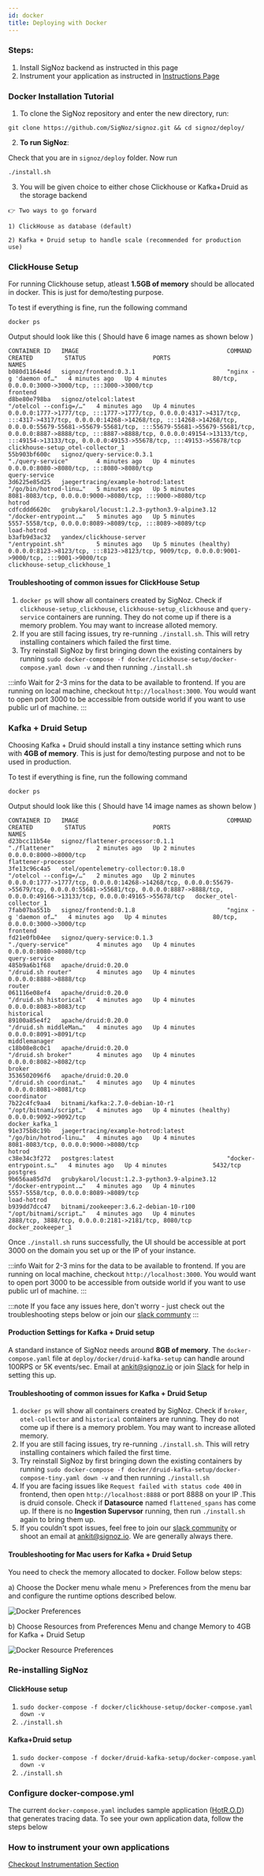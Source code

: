 ```yaml
---
id: docker
title: Deploying with Docker
---
```


### Steps:

1. Install SigNoz backend as instructed in this page
2. Instrument your application as instructed in [Instructions Page](/docs/instrumentation/overview)

### Docker Installation Tutorial

1. To clone the SigNoz repository and enter the new directory, run:

```console
git clone https://github.com/SigNoz/signoz.git && cd signoz/deploy/
```

2. **To run SigNoz**:

Check that you are in `signoz/deploy` folder. Now run

```
./install.sh
```

3. You will be given choice to either chose Clickhouse or Kafka+Druid as the storage backend

```
👉 Two ways to go forward

1) ClickHouse as database (default)

2) Kafka + Druid setup to handle scale (recommended for production use)
```

### ClickHouse Setup

For running Clickhouse setup, atleast **1.5GB of memory** should be allocated in docker. This is just for demo/testing purpose.

To test if everything is fine, run the following command

```
docker ps
```

Output should look like this ( Should have 6 image names as shown below )

```
CONTAINER ID   IMAGE                                          COMMAND                  CREATED         STATUS                   PORTS                                                                                                                                                                                                                                                                                                                                                 NAMES
b080d1164e4d   signoz/frontend:0.3.1                          "nginx -g 'daemon of…"   4 minutes ago   Up 4 minutes             80/tcp, 0.0.0.0:3000->3000/tcp, :::3000->3000/tcp                                                                                                                                                                                                                                                                                                     frontend
d8be80e798ba   signoz/otelcol:latest                          "/otelcol --config=/…"   4 minutes ago   Up 4 minutes             0.0.0.0:1777->1777/tcp, :::1777->1777/tcp, 0.0.0.0:4317->4317/tcp, :::4317->4317/tcp, 0.0.0.0:14268->14268/tcp, :::14268->14268/tcp, 0.0.0.0:55679-55681->55679-55681/tcp, :::55679-55681->55679-55681/tcp, 0.0.0.0:8887->8888/tcp, :::8887->8888/tcp, 0.0.0.0:49154->13133/tcp, :::49154->13133/tcp, 0.0.0.0:49153->55678/tcp, :::49153->55678/tcp   clickhouse-setup_otel-collector_1
55b903bf600c   signoz/query-service:0.3.1                     "./query-service"        4 minutes ago   Up 4 minutes             0.0.0.0:8080->8080/tcp, :::8080->8080/tcp                                                                                                                                                                                                                                                                                                             query-service
3d6225e85d25   jaegertracing/example-hotrod:latest            "/go/bin/hotrod-linu…"   5 minutes ago   Up 5 minutes             8081-8083/tcp, 0.0.0.0:9000->8080/tcp, :::9000->8080/tcp                                                                                                                                                                                                                                                                                              hotrod
cdfcddd6620c   grubykarol/locust:1.2.3-python3.9-alpine3.12   "/docker-entrypoint.…"   5 minutes ago   Up 5 minutes             5557-5558/tcp, 0.0.0.0:8089->8089/tcp, :::8089->8089/tcp                                                                                                                                                                                                                                                                                              load-hotrod
b3afb9d3ac32   yandex/clickhouse-server                       "/entrypoint.sh"         5 minutes ago   Up 5 minutes (healthy)   0.0.0.0:8123->8123/tcp, :::8123->8123/tcp, 9009/tcp, 0.0.0.0:9001->9000/tcp, :::9001->9000/tcp                                                                                                                                                                                                                                                        clickhouse-setup_clickhouse_1
```

#### Troubleshooting of common issues for ClickHouse Setup

1. `docker ps` will show all containers created by SigNoz. Check if `clickhouse-setup_clickhouse`, `clickhouse-setup_clickhouse` and `query-service` containers are running. They do not come up if there is a memory problem. You may want to increase alloted memory.
2. If you are still facing issues, try re-running `./install.sh`. This will retry installing containers which failed the first time.
3. Try reinstall SigNoz by first bringing down the existing containers by running
   `sudo docker-compose -f docker/clickhouse-setup/docker-compose.yaml down -v` and then running `./install.sh`

:::info
Wait for 2-3 mins for the data to be available to frontend. If you are running on local machine, checkout `http://localhost:3000`.
You would want to open port 3000 to be accessible from outside world if you want to use public url of machine.
:::

### Kafka + Druid Setup

Choosing Kafka + Druid should install a tiny instance setting which runs with **4GB of memory**. This is just for demo/testing purpose and not to be used in production.

To test if everything is fine, run the following command

```
docker ps
```

Output should look like this ( Should have 14 image names as shown below )

```
CONTAINER ID   IMAGE                                          COMMAND                  CREATED         STATUS                   PORTS                                                                                                                                                                              NAMES
d23bcc11b54e   signoz/flattener-processor:0.1.1               "./flattener"            2 minutes ago   Up 2 minutes             0.0.0.0:8000->8000/tcp                                                                                                                                                             flattener-processor
3fe13c96c4a5   otel/opentelemetry-collector:0.18.0            "/otelcol --config=/…"   2 minutes ago   Up 2 minutes             0.0.0.0:1777->1777/tcp, 0.0.0.0:14268->14268/tcp, 0.0.0.0:55679->55679/tcp, 0.0.0.0:55681->55681/tcp, 0.0.0.0:8887->8888/tcp, 0.0.0.0:49166->13133/tcp, 0.0.0.0:49165->55678/tcp   docker_otel-collector_1
7fab07ba551b   signoz/frontend:0.1.8                          "nginx -g 'daemon of…"   4 minutes ago   Up 4 minutes             80/tcp, 0.0.0.0:3000->3000/tcp                                                                                                                                                     frontend
fd21e0fb04ee   signoz/query-service:0.1.3                     "./query-service"        4 minutes ago   Up 4 minutes             0.0.0.0:8080->8080/tcp                                                                                                                                                             query-service
485b9a6b1f68   apache/druid:0.20.0                            "/druid.sh router"       4 minutes ago   Up 4 minutes             0.0.0.0:8888->8888/tcp                                                                                                                                                             router
061116e08ef4   apache/druid:0.20.0                            "/druid.sh historical"   4 minutes ago   Up 4 minutes             0.0.0.0:8083->8083/tcp                                                                                                                                                             historical
89100a85e4f2   apache/druid:0.20.0                            "/druid.sh middleMan…"   4 minutes ago   Up 4 minutes             0.0.0.0:8091->8091/tcp                                                                                                                                                             middlemanager
c18b08e8c0c1   apache/druid:0.20.0                            "/druid.sh broker"       4 minutes ago   Up 4 minutes             0.0.0.0:8082->8082/tcp                                                                                                                                                             broker
3536502096f6   apache/druid:0.20.0                            "/druid.sh coordinat…"   4 minutes ago   Up 4 minutes             0.0.0.0:8081->8081/tcp                                                                                                                                                             coordinator
7b22c4fc9aa4   bitnami/kafka:2.7.0-debian-10-r1               "/opt/bitnami/script…"   4 minutes ago   Up 4 minutes (healthy)   0.0.0.0:9092->9092/tcp                                                                                                                                                             docker_kafka_1
91e375b8c19b   jaegertracing/example-hotrod:latest            "/go/bin/hotrod-linu…"   4 minutes ago   Up 4 minutes             8081-8083/tcp, 0.0.0.0:9000->8080/tcp                                                                                                                                              hotrod
c38e34c3f272   postgres:latest                                "docker-entrypoint.s…"   4 minutes ago   Up 4 minutes             5432/tcp                                                                                                                                                                           postgres
9b656aa85d7d   grubykarol/locust:1.2.3-python3.9-alpine3.12   "/docker-entrypoint.…"   4 minutes ago   Up 4 minutes             5557-5558/tcp, 0.0.0.0:8089->8089/tcp                                                                                                                                              load-hotrod
b939dd7dcc47   bitnami/zookeeper:3.6.2-debian-10-r100         "/opt/bitnami/script…"   4 minutes ago   Up 4 minutes             2888/tcp, 3888/tcp, 0.0.0.0:2181->2181/tcp, 8080/tcp                                                                                                                               docker_zookeeper_1
```

Once `./install.sh` runs successfully, the UI should be accessible at port 3000 on the domain you set up or the IP of your instance.

:::info
Wait for 2-3 mins for the data to be available to frontend. If you are running on local machine, checkout `http://localhost:3000`.
You would want to open port 3000 to be accessible from outside world if you want to use public url of machine.
:::

:::note
If you face any issues here, don't worry - just check out the troubleshooting steps below or join our [slack communty](https://join.slack.com/t/signoz-community/shared_invite/zt-lrjknbbp-J_mI13rlw8pGF4EWBnorJA)
:::

#### Production Settings for Kafka + Druid setup

A standard instance of SigNoz needs around **8GB of memory**. The `docker-compose.yaml` file at `deploy/docker/druid-kafka-setup` can handle around 100RPS or 5K events/sec. Email at ankit@signoz.io or join [Slack](https://join.slack.com/t/signoz-community/shared_invite/zt-lrjknbbp-J_mI13rlw8pGF4EWBnorJA) for help in setting this up.

#### Troubleshooting of common issues for Kafka + Druid Setup

1. `docker ps` will show all containers created by SigNoz. Check if `broker`, `otel-collector` and `historical` containers are running. They do not come up if there is a memory problem. You may want to increase alloted memory.
2. If you are still facing issues, try re-running `./install.sh`. This will retry installing containers which failed the first time.
3. Try reinstall SigNoz by first bringing down the existing containers by running
   `sudo docker-compose -f docker/druid-kafka-setup/docker-compose-tiny.yaml down -v` and then running `./install.sh`
4. If you are facing issues like `Request failed with status code 400` in frontend, then open `http://localhost:8888` or port 8888 on your IP .This is druid console. Check if **Datasource** named `flattened_spans` has come up. If there is no **Ingestion Supervsor** running, then run `./install.sh` again to bring them up.
5. If you couldn't spot issues, feel free to join our [slack community](https://join.slack.com/t/signoz-community/shared_invite/zt-lrjknbbp-J_mI13rlw8pGF4EWBnorJA) or shoot an email at ankit@signoz.io. We are generally always there.

#### Troubleshooting for Mac users for Kafka + Druid Setup

You need to check the memory allocated to docker. Follow below steps:

a) Choose the Docker menu whale menu > Preferences from the menu bar and configure the runtime options described below.

![Docker Preferences](https://docs.docker.com/docker-for-mac/images/menu/prefs.png)

b) Choose Resources from Preferences Menu and change Memory to 4GB for Kafka + Druid Setup

![Docker Resource Preferences](../../static/img/docker_preferences.jpeg)

### Re-installing SigNoz

#### ClickHouse setup

1. `sudo docker-compose -f docker/clickhouse-setup/docker-compose.yaml down -v`
2. `./install.sh`

#### Kafka+Druid setup

1. `sudo docker-compose -f docker/druid-kafka-setup/docker-compose.yaml down -v`
2. `./install.sh`

### Configure docker-compose.yml

The current `docker-compose.yaml` includes sample application ([HotR.O.D](https://github.com/jaegertracing/jaeger/tree/master/examples/hotrod)) that generates tracing data. To see your own application data, follow the steps below

### How to instrument your own applications

[Checkout Instrumentation Section](/docs/instrumentation/overview)
